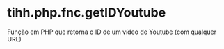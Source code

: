 # tihh.php.fnc.getIDYoutube
Função em PHP que retorna o ID de um vídeo de Youtube (com qualquer URL)
